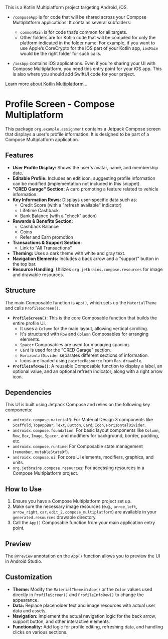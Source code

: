 This is a Kotlin Multiplatform project targeting Android, iOS.

* `/composeApp` is for code that will be shared across your Compose Multiplatform applications.
  It contains several subfolders:
  - `commonMain` is for code that’s common for all targets.
  - Other folders are for Kotlin code that will be compiled for only the platform indicated in the folder name.
    For example, if you want to use Apple’s CoreCrypto for the iOS part of your Kotlin app,
    `iosMain` would be the right folder for such calls.

* `/iosApp` contains iOS applications. Even if you’re sharing your UI with Compose Multiplatform, 
  you need this entry point for your iOS app. This is also where you should add SwiftUI code for your project.


Learn more about [Kotlin Multiplatform](https://www.jetbrains.com/help/kotlin-multiplatform-dev/get-started.html)…

# Profile Screen - Compose Multiplatform

This package `org.example.assignment` contains a Jetpack Compose screen that displays a user's profile information. It is designed to be part of a Compose Multiplatform application.

## Features

*   **User Profile Display:** Shows the user's avatar, name, and membership date.
*   **Editable Profile:** Includes an edit icon, suggesting profile information can be modified (implementation not included in this snippet).
*   **"CRED Garage" Section:** A card promoting a feature related to vehicle information.
*   **Key Information Rows:** Displays user-specific data such as:
    *   Credit Score (with a "refresh available" indicator)
    *   Lifetime Cashback
    *   Bank Balance (with a "check" action)
*   **Rewards & Benefits Section:**
    *   Cashback Balance
    *   Coins
    *   Refer and Earn promotion
*   **Transactions & Support Section:**
    *   Link to "All Transactions"
*   **Theming:** Uses a dark theme with white and gray text.
*   **Navigation Elements:** Includes a back arrow and a "support" button in the top bar.
*   **Resource Handling:** Utilizes `org.jetbrains.compose.resources` for image and drawable resources.

## Structure

The main Composable function is `App()`, which sets up the `MaterialTheme` and calls `ProfileScreen()`.

*   **`ProfileScreen()`**: This is the core Composable function that builds the entire profile UI.
    *   It uses a `Column` for the main layout, allowing vertical scrolling.
    *   It's structured with `Row` and `Column` Composables for arranging elements.
    *   `Spacer` Composables are used for managing spacing.
    *   `Card` is used for the "CRED Garage" section.
    *   `HorizontalDivider` separates different sections of information.
    *   Icons are loaded using `painterResource` from `Res.drawable`.
*   **`ProfileInfoRow()`**: A reusable Composable function to display a label, an optional value, and an optional refresh indicator, along with a right arrow icon.

## Dependencies

This UI is built using Jetpack Compose and relies on the following key components:

*   `androidx.compose.material3`: For Material Design 3 components like `Scaffold`, `TopAppBar`, `Text`, `Button`, `Card`, `Icon`, `HorizontalDivider`.
*   `androidx.compose.foundation`: For basic layout components like `Column`, `Row`, `Box`, `Image`, `Spacer`, and modifiers for background, border, padding, etc.
*   `androidx.compose.runtime`: For Composable state management (`remember`, `mutableStateOf`).
*   `androidx.compose.ui`: For core UI elements, modifiers, graphics, and units.
*   `org.jetbrains.compose.resources`: For accessing resources in a Compose Multiplatform project.

## How to Use

1.  Ensure you have a Compose Multiplatform project set up.
2.  Make sure the necessary image resources (e.g., `arroe_left`, `arrow_right`, `car`, `edit_2`, `compose_multiplatform`) are available in your `generated.resources` drawable directory.
3.  Call the `App()` Composable function from your main application entry point.

## Preview

The `@Preview` annotation on the `App()` function allows you to preview the UI in Android Studio.

## Customization

*   **Theme:** Modify the `MaterialTheme` in `App()` or the `Color` values used directly in `ProfileScreen()` and `ProfileInfoRow()` to change the appearance.
*   **Data:** Replace placeholder text and image resources with actual user data and assets.
*   **Navigation:** Implement the actual navigation logic for the back arrow, support button, and other interactive elements.
*   **Functionality:** Add logic for profile editing, refreshing data, and handling clicks on various sections.
